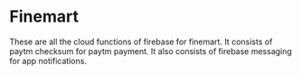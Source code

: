 # Finemart

<p>These are all the cloud functions of firebase for finemart. It consists of paytm checksum for paytm payment. It also consists of firebase messaging for app notifications.</p>